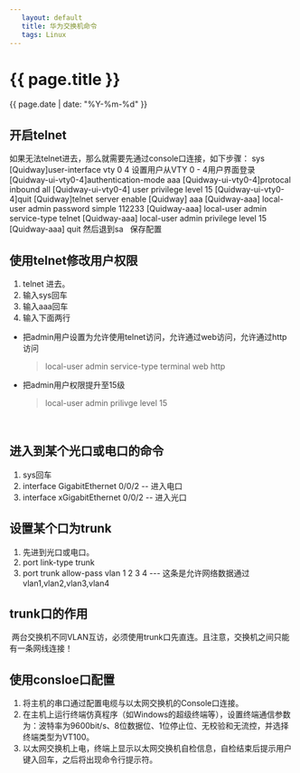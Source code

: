 ```yaml
---
   layout: default
   title: 华为交换机命令
   tags: Linux
---
```


# {{ page.title }}
{{ page.date | date: "%Y-%m-%d"  }}
 
## 开启telnet
如果无法telnet进去，那么就需要先通过console口连接，如下步骤：
<Quidway>sys
[Quidway]user-interface vty 0 4                     设置用户从VTY 0 - 4用户界面登录  
[Quidway-ui-vty0-4]authentication-mode aaa
[Quidway-ui-vty0-4]protocal inbound all
[Quidway-ui-vty0-4] user privilege level 15
[Quidway-ui-vty0-4]quit
[Quidway]telnet server enable
[Quidway] aaa
[Quidway-aaa] local-user admin password simple 112233
[Quidway-aaa] local-user admin service-type telnet
[Quidway-aaa] local-user admin privilege level 15
[Quidway-aaa] quit
然后退到<Quidway>sa   保存配置
 
## 使用telnet修改用户权限
1. telnet 进去。
2. 输入sys回车
3. 输入aaa回车
4. 输入下面两行
  - 把admin用户设置为允许使用telnet访问，允许通过web访问，允许通过http访问
    >local-user admin service-type terminal web http 
  - 把admin用户权限提升至15级
    >local-user admin prilivge level 15

 

## 进入到某个光口或电口的命令
1. sys回车
2. interface GigabitEthernet 0/0/2 -- 进入电口
3. interface xGigabitEthernet 0/0/2 -- 进入光口

## 设置某个口为trunk
1. 先进到光口或电口。
2. port link-type trunk
3. port trunk allow-pass vlan 1 2 3 4 --- 这条是允许网络数据通过vlan1,vlan2,vlan3,vlan4

## trunk口的作用
  两台交换机不同VLAN互访，必须使用trunk口先直连。且注意，交换机之间只能有一条网线连接！
 
## 使用consloe口配置
1. 将主机的串口通过配置电缆与以太网交换机的Console口连接。
2. 在主机上运行终端仿真程序（如Windows的超级终端等），设置终端通信参数为：波特率为9600bit/s、8位数据位、1位停止位、无校验和无流控，并选择终端类型为VT100。
3. 以太网交换机上电，终端上显示以太网交换机自检信息，自检结束后提示用户键入回车，之后将出现命令行提示符。
